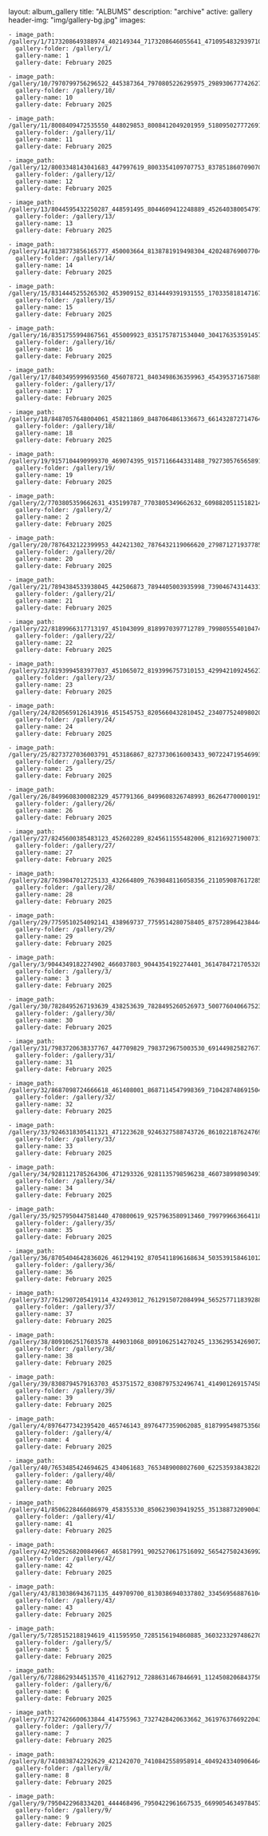 
layout: album_gallery
title: "ALBUMS"
description: "archive"
active: gallery
header-img: "img/gallery-bg.jpg"
images:
    
    - image_path: /gallery/1/7173208649388974_402149344_7173208646055641_4710954832939710801_n.jpg
      gallery-folder: /gallery/1/
      gallery-name: 1
      gallery-date: February 2025
            
    - image_path: /gallery/10/7970799756296522_445387364_7970805226295975_2989306777426278047_n.jpg
      gallery-folder: /gallery/10/
      gallery-name: 10
      gallery-date: February 2025
            
    - image_path: /gallery/11/8008409472535550_448029853_8008412049201959_5180950277726911188_n.jpg
      gallery-folder: /gallery/11/
      gallery-name: 11
      gallery-date: February 2025
            
    - image_path: /gallery/12/8003348143041683_447997619_8003354109707753_8378518607090702833_n.jpg
      gallery-folder: /gallery/12/
      gallery-name: 12
      gallery-date: February 2025
            
    - image_path: /gallery/13/8044595432250287_448591495_8044609412248889_4526403800547972643_n.jpg
      gallery-folder: /gallery/13/
      gallery-name: 13
      gallery-date: February 2025
            
    - image_path: /gallery/14/8138773856165777_450003664_8138781919498304_4202487690077043104_n.jpg
      gallery-folder: /gallery/14/
      gallery-name: 14
      gallery-date: February 2025
            
    - image_path: /gallery/15/8314445255265302_453909152_8314449391931555_1703358181471673235_n.jpg
      gallery-folder: /gallery/15/
      gallery-name: 15
      gallery-date: February 2025
            
    - image_path: /gallery/16/8351755994867561_455009923_8351757871534040_3041763535914576178_n.jpg
      gallery-folder: /gallery/16/
      gallery-name: 16
      gallery-date: February 2025
            
    - image_path: /gallery/17/8403495999693560_456078721_8403498636359963_4543953716758897024_n.jpg
      gallery-folder: /gallery/17/
      gallery-name: 17
      gallery-date: February 2025
            
    - image_path: /gallery/18/8487057648004061_458211869_8487064861336673_6614328727147644198_n.jpg
      gallery-folder: /gallery/18/
      gallery-name: 18
      gallery-date: February 2025
            
    - image_path: /gallery/19/9157104490999370_469074395_9157116644331488_7927305765658918717_n.jpg
      gallery-folder: /gallery/19/
      gallery-name: 19
      gallery-date: February 2025
            
    - image_path: /gallery/2/7703805359662631_435199787_7703805349662632_6098820511518214521_n.jpg
      gallery-folder: /gallery/2/
      gallery-name: 2
      gallery-date: February 2025
            
    - image_path: /gallery/20/7876432122399953_442421302_7876432119066620_2798712719377857956_n.jpg
      gallery-folder: /gallery/20/
      gallery-name: 20
      gallery-date: February 2025
            
    - image_path: /gallery/21/7894384533938045_442506873_7894405003935998_7390467431443319153_n.jpg
      gallery-folder: /gallery/21/
      gallery-name: 21
      gallery-date: February 2025
            
    - image_path: /gallery/22/8189966317713197_451043099_8189970397712789_7998055540104747732_n.jpg
      gallery-folder: /gallery/22/
      gallery-name: 22
      gallery-date: February 2025
            
    - image_path: /gallery/23/8193994583977037_451065072_8193996757310153_4299421092456278012_n.jpg
      gallery-folder: /gallery/23/
      gallery-name: 23
      gallery-date: February 2025
            
    - image_path: /gallery/24/8205659126143916_451545753_8205660432810452_2340775240980201122_n.jpg
      gallery-folder: /gallery/24/
      gallery-name: 24
      gallery-date: February 2025
            
    - image_path: /gallery/25/8273727036003791_453186867_8273730616003433_9072247195469934475_n.jpg
      gallery-folder: /gallery/25/
      gallery-name: 25
      gallery-date: February 2025
            
    - image_path: /gallery/26/8499608300082329_457791366_8499608326748993_8626477000019158067_n.jpg
      gallery-folder: /gallery/26/
      gallery-name: 26
      gallery-date: February 2025
            
    - image_path: /gallery/27/8245600385483123_452602289_8245611555482006_812169271900731936_n.jpg
      gallery-folder: /gallery/27/
      gallery-name: 27
      gallery-date: February 2025
            
    - image_path: /gallery/28/7639847012725133_432664809_7639848116058356_21105908761728534_n.jpg
      gallery-folder: /gallery/28/
      gallery-name: 28
      gallery-date: February 2025
            
    - image_path: /gallery/29/7759510254092141_438969737_7759514280758405_8757289642384442127_n.jpg
      gallery-folder: /gallery/29/
      gallery-name: 29
      gallery-date: February 2025
            
    - image_path: /gallery/3/9044349182274902_466037803_9044354192274401_3614784721705328252_n.jpg
      gallery-folder: /gallery/3/
      gallery-name: 3
      gallery-date: February 2025
            
    - image_path: /gallery/30/7828495267193639_438253639_7828495260526973_5007760406675234024_n.jpg
      gallery-folder: /gallery/30/
      gallery-name: 30
      gallery-date: February 2025
            
    - image_path: /gallery/31/7983720638337767_447709829_7983729675003530_6914498258276777105_n.jpg
      gallery-folder: /gallery/31/
      gallery-name: 31
      gallery-date: February 2025
            
    - image_path: /gallery/32/8687098724666618_461408001_8687114547998369_7104287486915044398_n.jpg
      gallery-folder: /gallery/32/
      gallery-name: 32
      gallery-date: February 2025
            
    - image_path: /gallery/33/9246318305411321_471223628_9246327588743726_8610221876247696177_n.jpg
      gallery-folder: /gallery/33/
      gallery-name: 33
      gallery-date: February 2025
            
    - image_path: /gallery/34/9281121785264306_471293326_9281135798596238_4607389989034912707_n.jpg
      gallery-folder: /gallery/34/
      gallery-name: 34
      gallery-date: February 2025
            
    - image_path: /gallery/35/9257950447581440_470800619_9257963580913460_7997996636641183378_n.jpg
      gallery-folder: /gallery/35/
      gallery-name: 35
      gallery-date: February 2025
            
    - image_path: /gallery/36/8705404642836026_461294192_8705411896168634_5035391584610129391_n.jpg
      gallery-folder: /gallery/36/
      gallery-name: 36
      gallery-date: February 2025
            
    - image_path: /gallery/37/7612907205419114_432493012_7612915072084994_5652577118392887388_n.jpg
      gallery-folder: /gallery/37/
      gallery-name: 37
      gallery-date: February 2025
            
    - image_path: /gallery/38/8091062517603578_449031068_8091062514270245_1336295342690724735_n.jpg
      gallery-folder: /gallery/38/
      gallery-name: 38
      gallery-date: February 2025
            
    - image_path: /gallery/39/8308794579163703_453751572_8308797532496741_4149012691574586208_n.jpg
      gallery-folder: /gallery/39/
      gallery-name: 39
      gallery-date: February 2025
            
    - image_path: /gallery/4/8976477342395420_465746143_8976477359062085_8187995498753568729_n.jpg
      gallery-folder: /gallery/4/
      gallery-name: 4
      gallery-date: February 2025
            
    - image_path: /gallery/40/7653485424694625_434061683_7653489008027600_6225359384382282404_n.jpg
      gallery-folder: /gallery/40/
      gallery-name: 40
      gallery-date: February 2025
            
    - image_path: /gallery/41/8506228466086979_458355330_8506239039419255_3513887320900436263_n.jpg
      gallery-folder: /gallery/41/
      gallery-name: 41
      gallery-date: February 2025
            
    - image_path: /gallery/42/9025268200849667_465817991_9025270617516092_5654275024369928869_n.jpg
      gallery-folder: /gallery/42/
      gallery-name: 42
      gallery-date: February 2025
            
    - image_path: /gallery/43/8130386943671135_449709700_8130386940337802_3345695688761044443_n.jpg
      gallery-folder: /gallery/43/
      gallery-name: 43
      gallery-date: February 2025
            
    - image_path: /gallery/5/7285152188194619_411595950_7285156194860885_3603233297486270033_n.jpg
      gallery-folder: /gallery/5/
      gallery-name: 5
      gallery-date: February 2025
            
    - image_path: /gallery/6/7288629344513570_411627912_7288631467846691_1124508206843756113_n.jpg
      gallery-folder: /gallery/6/
      gallery-name: 6
      gallery-date: February 2025
            
    - image_path: /gallery/7/7327426600633844_414755963_7327428420633662_3619763766922043078_n.jpg
      gallery-folder: /gallery/7/
      gallery-name: 7
      gallery-date: February 2025
            
    - image_path: /gallery/8/7410838742292629_421242070_7410842558958914_404924334090646480_n.jpg
      gallery-folder: /gallery/8/
      gallery-name: 8
      gallery-date: February 2025
            
    - image_path: /gallery/9/7950422968334201_444468496_7950422961667535_6699054634978457276_n.jpg
      gallery-folder: /gallery/9/
      gallery-name: 9
      gallery-date: February 2025
            